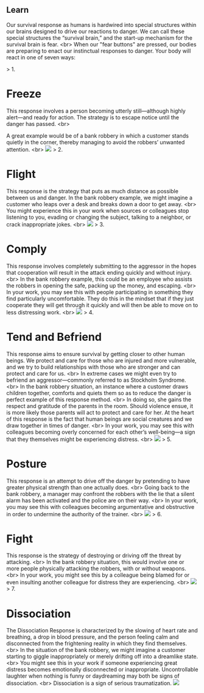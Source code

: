 
## Learn

Our survival response as humans is hardwired into special structures within our brains designed to drive our reactions to danger. We can call these special structures the “survival brain,” and the start-up mechanism for the survival brain is fear.
&lt;br&gt;
When our &quot;fear buttons&quot; are pressed, our bodies are preparing to enact our instinctual responses to danger. Your body will react in one of seven ways:

&gt; 1.
# Freeze

This response involves a person becoming utterly still—although highly alert—and ready for action. The strategy is to escape notice until the danger has passed.
&lt;br&gt;

A great example would be of a bank robbery in which a customer stands quietly in the corner, thereby managing to avoid the robbers’ unwanted attention.
&lt;br&gt;
![](recap.png)
&gt; 2.
# Flight

This response is the strategy that puts as much distance as possible between us and danger. In the bank robbery example, we might imagine a customer who leaps over a desk and breaks down a door to get away.
&lt;br&gt;
You might experience this in your work when sources or colleagues stop listening to you, evading or changing the subject, talking to a neighbor, or crack inappropriate jokes.
&lt;br&gt;
![](recap.png)
&gt; 3.
# Comply

This response involves completely submitting to the aggressor in the hopes that cooperation will result in the attack ending quickly and without injury.
&lt;br&gt;
In the bank robbery example, this could be an employee who assists the robbers in opening the safe, packing up the money, and escaping.
&lt;br&gt;
In your work, you may see this with people participating in something they find particularly uncomfortable. They do this in the mindset that if they just cooperate they will get through it quickly and will then be able to move on to less distressing work.
&lt;br&gt;
![](recap.png)
&gt; 4.
# Tend and Befriend

This response aims to ensure survival by getting closer to other human beings. We protect and care for those who are injured and more vulnerable, and we try to build relationships with those who are stronger and can protect and care for us.
&lt;br&gt;
In extreme cases we might even try to befriend an aggressor—commonly referred to as Stockholm Syndrome.
&lt;br&gt;
In the bank robbery situation, an instance where a customer draws children together, comforts and quiets them so as to reduce the danger is perfect example of this response method.
&lt;br&gt;
In doing so, she gains the respect and gratitude of the parents in the room. Should violence ensue, it is more likely those parents will act to protect and care for her. At the heart of this response is the fact that human beings are social creatures and we draw together in times of danger.
&lt;br&gt;
In your work, you may see this with colleagues becoming overly concerned for each other’s well-being—a sign that they themselves might be experiencing distress.
&lt;br&gt;
![](recap.png)
&gt; 5.
# Posture

This response is an attempt to drive off the danger by pretending to have greater physical strength than one actually does.
&lt;br&gt;
Going back to the bank robbery, a manager may confront the robbers with the lie that a silent alarm has been activated and the police are on their way.
&lt;br&gt;
In your work, you may see this with colleagues becoming argumentative and obstructive in order to undermine the authority of the trainer.
&lt;br&gt;
![](recap.png)
&gt; 6.
# Fight

This response is the strategy of destroying or driving off the threat by attacking.
&lt;br&gt;
In the bank robbery situation, this would involve one or more people physically attacking the robbers, with or without weapons.
&lt;br&gt;
In your work, you might see this by a colleague being blamed for or even insulting another colleague for distress they are experiencing.
&lt;br&gt;
![](recap.png)
&gt; 7.
# Dissociation

The Dissociation Response is characterized by the slowing of heart rate and breathing, a drop in blood pressure, and the person feeling calm and disconnected from the frightening reality in which they find themselves.
&lt;br&gt;
In the situation of the bank robbery, we might imagine a customer starting to giggle inappropriately or merely drifting off into a dreamlike state.
&lt;br&gt;
You might see this in your work if someone experiencing great distress becomes emotionally disconnected or inappropriate. Uncontrollable laughter when nothing is funny or daydreaming may both be signs of dissociation.
&lt;br&gt;
Dissociation is a sign of serious traumatization.
![](recap.png)
